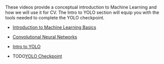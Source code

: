 These videos provide a conceptual introduction to Machine Learning and how we will use it for CV. The Intro to YOLO section will equip you with the tools needed to complete the YOLO checkpoint.

- [Introduction to Machine Learning Basics](https://www.youtube.com/watch?v=aircAruvnKk) 
- [Convolutional Neural Networks](https://www.youtube.com/watch?v=pj9-rr1wDhM)

- [Intro to YOLO](./YOLO_Intro.md)
- TODO[YOLO Checkpoint](./Checkpoints/YOLO_CP.md)
